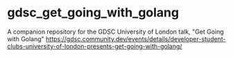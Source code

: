 # gdsc_get_going_with_golang
A companion repository for the GDSC University of London talk, "Get Going with Golang" https://gdsc.community.dev/events/details/developer-student-clubs-university-of-london-presents-get-going-with-golang/

